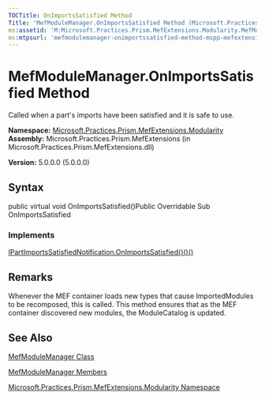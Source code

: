 ```yaml
---
TOCTitle: OnImportsSatisfied Method
Title: 'MefModuleManager.OnImportsSatisfied Method (Microsoft.Practices.Prism.MefExtensions.Modularity)'
ms:assetid: 'M:Microsoft.Practices.Prism.MefExtensions.Modularity.MefModuleManager.OnImportsSatisfied'
ms:mtpsurl: 'mefmodulemanager-onimportssatisfied-method-mspp-mefextensions-modularity.md'
---
```


# MefModuleManager.OnImportsSatisfied Method

Called when a part's imports have been satisfied and it is safe to use.

**Namespace:** [Microsoft.Practices.Prism.MefExtensions.Modularity](https://msdn.microsoft.com/library/microsoft.practices.prism.mefextensions.modularity)
**Assembly:** Microsoft.Practices.Prism.MefExtensions (in Microsoft.Practices.Prism.MefExtensions.dll)

**Version:** 5.0.0.0 (5.0.0.0)

## Syntax
public virtual void OnImportsSatisfied()Public Overridable Sub OnImportsSatisfied
### Implements

[IPartImportsSatisfiedNotification.OnImportsSatisfied()()()](http://msdn.microsoft.com/en-us/library/dd833579)

## Remarks

 Whenever the MEF container loads new types that cause ImportedModules to be recomposed, this is called. This method ensures that as the MEF container discovered new modules, the ModuleCatalog is updated.

## See Also
[MefModuleManager Class](https://msdn.microsoft.com/library/microsoft.practices.prism.mefextensions.modularity.mefmodulemanager)

[MefModuleManager Members](https://msdn.microsoft.com/allmembers.t:microsoft.practices.prism.mefextensions.modularity.mefmodulemanager)

[Microsoft.Practices.Prism.MefExtensions.Modularity Namespace](https://msdn.microsoft.com/library/microsoft.practices.prism.mefextensions.modularity)
